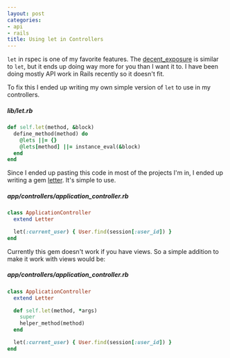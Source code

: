 ```yaml
---
layout: post
categories:
- api
- rails
title: Using let in Controllers
---
```


`let` in rspec is one of my favorite features. The [decent_exposure](https://github.com/voxdolo/decent_exposure) is similar to `let`, but it ends up doing way more for you than I want it to. I have been doing mostly API work in Rails recently so it doesn't fit.

To fix this I ended up writing my own simple version of `let` to use in my controllers.

##### lib/let.rb
```ruby
def self.let(method, &block)
  define_method(method) do
    @lets ||= {}
    @lets[method] ||= instance_eval(&block)
  end
end
```

Since I ended up pasting this code in most of the projects I'm in, I ended up writing a gem [letter](https://github.com/oestrich/letter). It's simple to use.

##### app/controllers/application_controller.rb
```ruby
class ApplicationController
  extend Letter

  let(:current_user) { User.find(session[:user_id]) }
end
```

Currently this gem doesn't work if you have views. So a simple addition to make it work with views would be:

##### app/controllers/application_controller.rb
```ruby
class ApplicationController
  extend Letter

  def self.let(method, *args)
    super
    helper_method(method)
  end

  let(:current_user) { User.find(session[:user_id]) }
end
```
